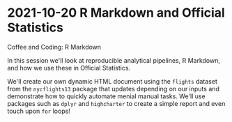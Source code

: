 # 2021-10-20 R Markdown and Official Statistics

Coffee and Coding: R Markdown

In this session we'll look at reproducible analytical pipelines, R Markdown, and how we use these in Official Statistics.

We'll create our own dynamic HTML document using the `flights` dataset from the `nycflights13` package that updates depending on our inputs and demonstrate how to quickly automate menial manual tasks. We'll use packages such as `dplyr` and `highcharter` to create a simple report and even touch upon `for` loops!

